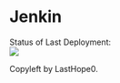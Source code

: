 # Jenkin

Status of Last Deployment:<br>
<img src="https://github.com/LastHope0/Jenkins/workflows/GitAction/badge.vg?branch=master"><br>

Copyleft by LastHope0.
